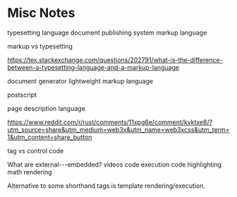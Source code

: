 # Misc Notes
typesetting language
document publishing system
markup language

markup vs typesetting

https://tex.stackexchange.com/questions/202791/what-is-the-difference-between-a-typesetting-language-and-a-markup-language

document generator
lightweight markup language

postscript

page description language

https://www.reddit.com/r/rust/comments/11xpg6e/comment/kvktxe8/?utm_source=share&utm_medium=web3x&utm_name=web3xcss&utm_term=1&utm_content=share_button

tag vs control code

What are external---embedded?
videos
code execution
code highlighting
math rendering


Alternative to some shorthand tags is template rendering/execution.
